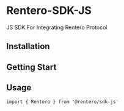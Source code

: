 # Rentero-SDK-JS
JS SDK For Integrating Rentero Protocol

## Installation


## Getting Start


## Usage 
```
import { Rentero } from '@rentero/sdk-js'

```